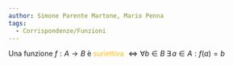 ```yaml
---
author: Simone Parente Martone, Mario Penna
tags:
  - Corrispondenze/Funzioni
---
```

Una funzione $f:A \rightarrow B$ è <span style="color:#ffbe0a">suriettiva</span> $\iff \forall b \in B \; \exists \, a\in A : f(a)=b$


